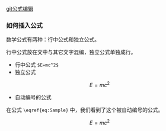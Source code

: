 [git公式编辑](https://www.zybuluo.com/codeep/note/163962)

### 如何插入公式
数学公式有两种：行中公式和独立公式。

行中公式放在文中与其它文字混编，独立公式单独成行。

- 行中公式 `$E=mc^2$`
- 独立公式
```math
E=mc^2 
```
- 自动编号的公式

在公式 `\eqref{eq:Sample}` 中，我们看到了这个被自动编号的公式。
```math
\begin{equation}
E=mc^2 
\label{eq:Sample}
\end{equation}
```
